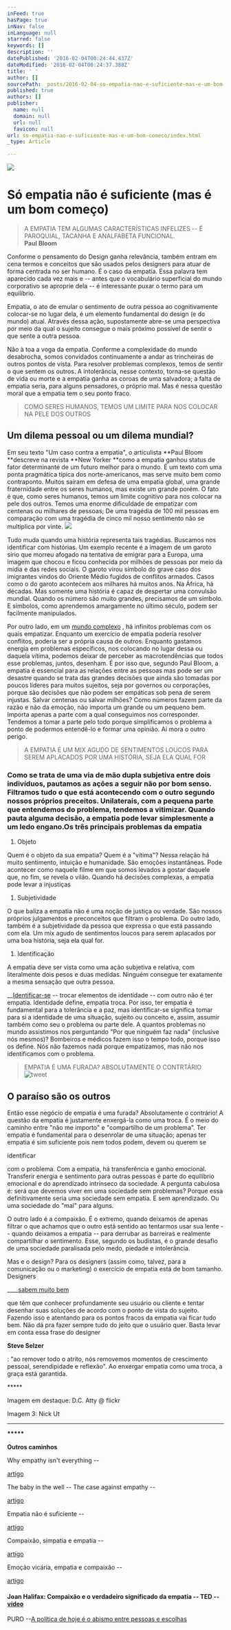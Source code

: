 ```yaml
---
inFeed: true
hasPage: true
inNav: false
inLanguage: null
starred: false
keywords: []
description: ''
datePublished: '2016-02-04T00:24:44.437Z'
dateModified: '2016-02-04T00:24:37.388Z'
title: ' '
author: []
sourcePath: _posts/2016-02-04-so-empatia-nao-e-suficiente-mas-e-um-bom-comeco.md
published: true
authors: []
publisher:
  name: null
  domain: null
  url: null
  favicon: null
url: so-empatia-nao-e-suficiente-mas-e-um-bom-comeco/index.html
_type: Article

---
```

![](https://the-grid-user-content.s3-us-west-2.amazonaws.com/f36435bd-7ba3-43f1-9481-3a43687312cf.jpg)

# 

# Só empatia não é suficiente (mas é um bom começo)

> A EMPATIA TEM ALGUMAS CARACTERÍSTICAS INFELIZES -- É PAROQUIAL, TACANHA E ANALFABETA FUNCIONAL.  
> **Paul Bloom**

Conforme o pensamento do Design ganha relevância, também entram em cena termos e conceitos que são usados pelos designers para atuar de forma centrada no ser humano. É o caso da empatia. Essa palavra tem aparecido cada vez mais e -- antes que o vocabulário superficial do mundo corporativo se aproprie dela -- é interessante puxar o termo para um equilíbrio.

Empatia, o ato de emular o sentimento de outra pessoa ao cognitivamente colocar-se no lugar dela, é um elemento fundamental do design (e do mundo) atual. Através dessa ação, supostamente abre-se uma perspectiva por meio da qual o sujeito consegue o mais próximo possível de sentir o que sente a outra pessoa.

Não à toa a voga da empatia. Conforme a complexidade do mundo desabrocha, somos convidados continuamente a andar as trincheiras de outros pontos de vista. Para resolver problemas complexos, temos de sentir o que sentem os outros. A intolerância, nesse contexto, torna-se questão de vida ou morte e a empatia ganha as coroas de uma salvadora; a falta de empatia seria, para alguns pensadores, o próprio mal. Mas é nessa questão moral que a empatia tem o seu ponto fraco.

> COMO SERES HUMANOS, TEMOS UM LIMITE PARA NOS COLOCAR NA PELE DOS OUTROS

## Um dilema pessoal ou um dilema mundial?

Em seu texto "Um caso contra a empatia", o articulista **Paul Bloom **descreve na revista **New Yorker **como a empatia ganhou status de fator determinante de um futuro melhor para o mundo. É um texto com uma ponta pragmática típica dos norte-americanos, mas serve muito bem como contraponto. Muitos saíram em defesa de uma empatia global, uma grande fraternidade entre os seres humanos, mas existe um grande porém. O fato é que, como seres humanos, temos um limite cognitivo para nos colocar na pele dos outros. Temos uma enorme dificuldade de empatizar com centenas ou milhares de pessoas; De uma tragédia de 100 mil pessoas em comparação com uma tragédia de cinco mil nosso sentimento não se multiplica por vinte.
![](https://the-grid-user-content.s3-us-west-2.amazonaws.com/6d728730-fee7-47a5-8fba-0daf7e3c970a.png)

Tudo muda quando uma história representa tais tragédias. Buscamos nos identificar com histórias. Um exemplo recente é a imagem de um garoto sírio que morreu afogado na tentativa de emigrar para a Europa, uma imagem que chocou e ficou conhecida por milhões de pessoas por meio da mídia e das redes sociais. O garoto virou símbolo do grave caso dos imigrantes vindos do Oriente Médio fugidos de conflitos armados. Casos como o do garoto acontecem aos milhares há muitos anos. Na África, há décadas. Mas somente uma história é capaz de despertar uma convulsão mundial. Quando os número são muito grandes, precisamos de um símbolo. E símbolos, como aprendemos amargamente no último século, podem ser facilmente manipulados.

Por outro lado, em um [mundo complexo][0] , há infinitos problemas com os quais empatizar. Enquanto um exercício de empatia poderia resolver conflitos, poderia ser a própria causa de outros. Enquanto gastamos energia em problemas específicos, nos colocando no lugar dessa ou daquela vítima, podemos deixar de perceber as macrotendências que todos esse problemas, juntos, desenham. É por isso que, segundo Paul Bloom, a empatia é essencial para as relações entre as pessoas mas pode ser um desastre quando se trata das grandes decisões que ainda são tomadas por poucos líderes para muitos sujeitos, seja por governos ou corporações, porque são decisões que não podem ser empáticas sob pena de serem injustas. Salvar centenas ou salvar milhões? Como números fazem parte da razão e não da emoção, não importa um grande ou um pequeno bem. Importa apenas a parte com a qual conseguimos nos corresponder. Tendemos a tomar a parte pelo todo porque simplificamos o problema a ponto de podermos entendê-lo e formar uma opinião. Aí mora o outro perigo.

> A EMPATIA É UM MIX AGUDO DE SENTIMENTOS LOUCOS PARA SEREM APLACADOS POR UMA HISTÓRIA, SEJA ELA QUAL FOR

### Como se trata de uma via de mão dupla subjetiva entre dois indivíduos, pautamos as ações a seguir não por bom senso. Filtramos tudo o que está acontecendo com o outro segundo nossos próprios preceitos. Unilaterais, com a pequena parte que entendemos do problema, tendemos a vitimizar. Quando pauta alguma decisão, a empatia pode levar simplesmente a um ledo engano.Os três principais problemas da empatia

1. Objeto

Quem é o objeto da sua empatia? Quem é a "vítima"? Nessa relação há muito sentimento, intuição e humanidade. São emoções instantâneas. Pode acontecer como naquele filme em que somos levados a gostar daquele que, no fim, se revela o vilão. Quando há decisões complexas, a empatia pode levar a injustiças

1. Subjetividade

O que baliza a empatia não é uma noção de justiça ou verdade. São nossos próprios julgamentos e preconceitos que filtram o problema. Do outro lado, também é a subjetividade da pessoa que expressa o que está passando com ela. Um mix agudo de sentimentos loucos para serem aplacados por uma boa história, seja ela qual for.

1. Identificação

A empatia deve ser vista como uma ação subjetiva e relativa, com literalmente dois pesos e duas medidas. Ninguém consegue ter exatamente a mesma sensação que outra pessoa.

__[Identificar-se][1] -- trocar elementos de identidade -- com outro não é ter empatia. Identidade define, empatia troca. Por isso, ter empatia é fundamental para a tolerância e a paz, mas identificar-se significa tomar para si a identidade de uma situação, sujeito ou conceito e, assim, assumir também como seu o problema ou parte dele. A quantos problemas no mundo assistimos nos perguntando "Por que ninguém faz nada" (inclusive nós mesmos)? Bombeiros e médicos fazem isso o tempo todo, porque isso os define. Nós não fazemos nada porque empatizamos, mas não nos identificamos com o problema.

> EMPATIA É UMA FURADA? ABSOLUTAMENTE O CONTRTÁRIO![tweet][2]

## O paraíso são os outros

Então esse negócio de empatia é uma furada? Absolutamente o contrário! A questão da empatia é justamente enxergá-la como uma troca. É o meio do caminho entre "não me importo" e "compartilho de um problema". Ter empatia é fundamental para o desenrolar de uma situação; apenas ter empatia é sim suficiente pois nem todos podem, devem ou querem se

identificar

com o problema. Com a empatia, há transferência e ganho emocional. Transferir energia e sentimento para outras pessoas é parte do equilíbrio emocional e do aprendizado intrínseco da sociedade. A pergunta cabulosa é: será que devemos viver em uma sociedade sem problemas? Porque essa definitivamente seria uma sociedade sem empatia. E sem aprendizado. Ou uma sociedade do "mal" para alguns.

O outro lado é a compaixão. É o extremo, quando deixamos de apenas filtrar o que achamos que o outro está sentido ao tentarmos usar sua lente -- quando deixamos a empatia -- para derrubar as barreiras e realmente compartilhar o sentimento. Esse, segundo os budistas, é o grande desafio de uma sociedade paralisada pelo medo, piedade e intolerância.

Mas e o design? Para os designers (assim como, talvez, para a comunicação ou o marketing) o exercício de empatia está de bom tamanho. Designers 

____[sabem muito bem][3]

que têm que conhecer profundamente seu usuário ou cliente e tentar desenhar suas soluções de acordo com o ponto de vista do sujeito. Fazendo isso e atentando para os pontos fracos da empatia vai ficar tudo bem. Não dá pra fazer sempre tudo do jeito que o usuário quer. Basta levar em conta essa frase do designer

**Steve Selzer**

: "ao remover todo o atrito, nós removemos momentos de crescimento pessoal, serendipidade e reflexão". Ao enxergar empatia como uma troca, a graça está garantida.

\*\*\*\*\*

Imagem em destaque: D.C. Atty @ flickr

Imagem 3: Nick Ut

****

**\*\*\*\*\***

**Outros caminhos**

Why empathy isn't everything --

[artigo][4]

The baby in the well -- The case against empathy --

[artigo][5]

Empatia não é suficiente --

[artigo][6]

Compaixão, simpatia e empatia --

[artigo][7]

Emoção vicária, empatia e compaixão --

[artigo][8]

#### Joan Halifax: Compaixão e o verdadeiro significado da empatia -- TED --[vídeo][9]

PURO --[A política de hoje é o abismo entre pessoas e escolhas][10]

[0]: http://puro.cc/ocupe-o-presente/
[1]: http://puro.cc/o-complexo-sabor-da-mudanca/
[2]: http://twitter.com/intent/tweet?url=http://puro.cc/so-empatia-nao-e-suficiente/&text=EMPATIA%20%C3%89%20UMA%20FURADA?%20ABSOLUTAMENTE%20O%20CONTRT%C3%81RIO!&via=https://www.twitter.com/rodrigofesteves&related=&hashtags=conflito,design,empatia,identidade,indentifica%C3%A7%C3%A3o,justi%C3%A7a,outro,pessoa,ponto%20de%20vista,preconceito,subjetividade,toler%C3%A2ncia,troca, "Tweet this!"
[3]: http://puro.cc/designers-projetam-para-o-que-nao-importa/
[4]: http://designmind.frogdesign.com/2015/05/human-centered-design-why-empathy-isnt-everything/
[5]: http://www.newyorker.com/magazine/2013/05/20/the-baby-in-the-well
[6]: http://olugar.org/empatia-nao-e-suficiente/
[7]: http://www.ufrgs.br/bioetica/compaix.htm
[8]: http://www.papodehomem.com.br/emocao-vicaria-empatia-e-compaixao/
[9]: http://www.ted.com/talks/joan_halifax/transcript?language=pt-br
[10]: http://puro.cc/a-politica-de-hoje-e-o-abismo-entre-pessoas-e-escolhas/